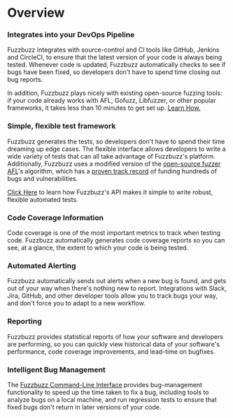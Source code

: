 # Overview

### Integrates into your DevOps Pipeline

Fuzzbuzz integrates with source-control and CI tools like GitHub, Jenkins and CircleCI, to ensure that the latest version of your code is always being tested. Whenever code is updated, Fuzzbuzz automatically checks to see if bugs have been fixed, so developers don't have to spend time closing out bug reports.

In addition, Fuzzbuzz plays nicely with existing open-source fuzzing tools: if your code already works with AFL, Gofuzz, Libfuzzer, or other popular frameworks, it takes less than 10 minutes to get set up. [Learn How.](../developer-documentation/porting-targets-to-fuzzbuzz/)

### Simple, flexible test framework

Fuzzbuzz generates the tests, so developers don't have to spend their time dreaming up edge cases. The flexible interface allows developers to write a wide variety of tests that can all take advantage of Fuzzbuzz's platform. Additionally, Fuzzbuzz uses a modified version of the [open-source fuzzer AFL](http://lcamtuf.coredump.cx/afl/)'s algorithm, which has a [proven track record](http://lcamtuf.coredump.cx/afl/#bugs) of funding hundreds of bugs and vulnerabilities.

[Click Here](../developer-documentation/targets.md) to learn how Fuzzbuzz's API makes it simple to write robust, flexible automated tests.

### Code Coverage Information

Code coverage is one of the most important metrics to track when testing code. Fuzzbuzz automatically generates code coverage reports so you can see, at a glance, the extent to which your code is being tested.

### Automated Alerting

Fuzzbuzz automatically sends out alerts when a new bug is found, and gets out of your way when there's nothing new to report. Integrations with Slack, Jira, GitHub, and other developer tools allow you to track bugs your way, and don't force you to adapt to a new workflow.

### Reporting

Fuzzbuzz provides statistical reports of how your software and developers are performing, so you can quickly view historical data of your software's performance, code coverage improvements, and lead-time on bugfixes.

### Intelligent Bug Management

The [Fuzzbuzz Command-Line Interface](../reference/cli.md) provides bug-management functionality to speed up the time taken to fix a bug, including tools to analyze bugs on a local machine, and run regression tests to ensure that fixed bugs don't return in later versions of your code.



